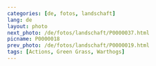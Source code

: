 ```yaml
---
categories: [de, fotos, landschaft]
lang: de
layout: photo
next_photo: /de/fotos/landschaft/P0000037.html
picname: P0000018
prev_photo: /de/fotos/landschaft/P0000019.html
tags: [Actions, Green Grass, Warthogs]
---
```

